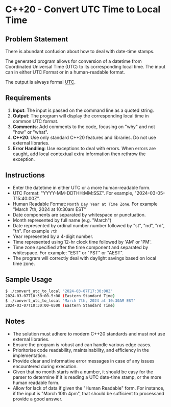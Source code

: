 # C++20 - Convert UTC Time to Local Time

## Problem Statement

There is abundant confusion about how to deal with date-time stamps.

The generated program allows for conversion of a datetime from Coordinated Universal Time (UTC) to its corresponding local time. The input can in either UTC Format or in a human-readable format.

The output is always formal [UTC](https://en.wikipedia.org/wiki/Coordinated_Universal_Time).

## Requirements

1. **Input**: The input is passed on the command line as a quoted string.
1. **Output**: The program will display the corresponding local time in common UTC format.
1. **Comments**: Add comments to the code, focusing on "why" and not "how" or "what".
1. **C++20**: Use only standard C++20 features and libraries. Do not use external libraries.
1. **Error Handling**: Use exceptions to deal with errors. When errors are caught, add local contextual extra information then rethrow the exception.

## Instructions

* Enter the datetime in either UTC or a more human-readable form.
 * UTC Format: "YYYY-MM-DDTHH:MM:SSZ". For example, "2024-03-05-T15:40:00Z".
 * Human Readable Format: `Month Day Year at Time Zone`. For example "March 7th, 2024 at 10:30am EST"
  * Date components are separated by whitespace or punctuation.
  * Month represented by full name (e.g. "March")
  * Date represented by ordinal number number followed by "st", "nd", "rd", "th". For example `7th`
  * Year represented by a 4-digit number.
  * Time represented using 12-hr clock time followed by 'AM' or 'PM'.
  * Time zone specified after the time component and separated by whitespace. For example: "EST" or "PST" or "AEST".
  * The program will correctly deal with daylight savings based on local time zone.

## Sample Usage

```bash
$ ./convert_utc_to_local "2024-03-07T17:30:00Z"
2024-03-07T10:30:00-5:00 (Eastern Standard Time)
$ ./convert_utc_to_local "March 7th, 2024 at 10:30AM EST"
2024-03-07T10:30:00-0500 (Eastern Standard Time)
```

## Notes

* The solution must adhere to modern C++20 standards and must not use external libraries.
* Ensure the program is robust and can handle various edge cases.
* Prioritorise code readability, maintainability, and efficiency in the implementation.
* Provide clear and informative error messages in case of any issues encountered during execution.
* Given that no month starts with a number, it should be easy for the parser to determine if it is reading a UTC date-time stamp, or the more human readable form.
* Allow for lack of data if given the "Human Readable" form. For instance, if the input is "March 10th 4pm", that should be sufficient to processand provide a good answer.

